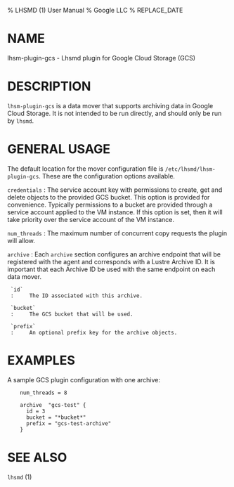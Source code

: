 % LHSMD (1) User Manual
% Google LLC
% REPLACE_DATE

# NAME

lhsm-plugin-gcs - Lhsmd plugin for Google Cloud Storage (GCS)

# DESCRIPTION

`lhsm-plugin-gcs` is a data mover that supports archiving data in Google Cloud Storage. It is not intended
to be run directly, and should only be run by `lhsmd`. 

# GENERAL USAGE

The default location for the mover configuration file is `/etc/lhsmd/lhsm-plugin-gcs`.
These are the configuration options available.

`credentials`
:      The service account key with permissions to create, get and delete objects to the provided GCS
       bucket. This option is provided for convenience. Typically permissions to a bucket are
       provided through a service account applied to the VM instance.
       If this option is set, then it will take priority over the service account of 
       the VM instance.

`num_threads`
:     The maximum number of concurrent copy requests the plugin will allow.

`archive`
:    Each `archive` section configures an archive endpoint that will be registered with the agent
     and corresponds with a Lustre Archive ID. It is important that each Archive ID be used with the
     same endpoint on each data mover.

     `id`
     :     The ID associated with this archive.

     `bucket`
     :     The GCS bucket that will be used.

     `prefix`
     :     An optional prefix key for the archive objects.

# EXAMPLES

A sample GCS plugin configuration with one archive:

        num_threads = 8

        archive  "gcs-test" {
          id = 3
          bucket = "*bucket*"
          prefix = "gcs-test-archive"
        }

# SEE ALSO

`lhsmd` (1)
